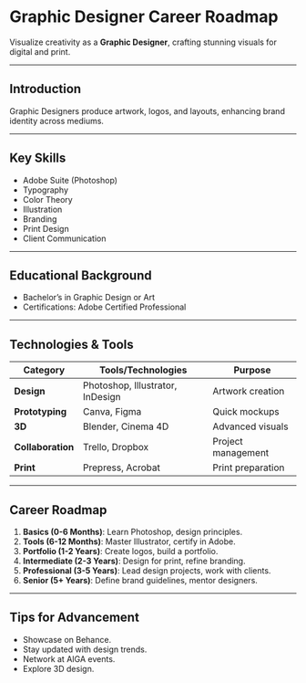 # Graphic Designer Career Roadmap

Visualize creativity as a **Graphic Designer**, crafting stunning visuals for digital and print.

---

## Introduction
Graphic Designers produce artwork, logos, and layouts, enhancing brand identity across mediums.

---

## Key Skills
- Adobe Suite (Photoshop)
- Typography
- Color Theory
- Illustration
- Branding
- Print Design
- Client Communication

---

## Educational Background
- Bachelor’s in Graphic Design or Art
- Certifications: Adobe Certified Professional

---

## Technologies & Tools
| **Category**         | **Tools/Technologies**                     | **Purpose**                        |
|----------------------|--------------------------------------------|------------------------------------|
| **Design**           | Photoshop, Illustrator, InDesign           | Artwork creation                  |
| **Prototyping**      | Canva, Figma                               | Quick mockups                     |
| **3D**               | Blender, Cinema 4D                         | Advanced visuals                  |
| **Collaboration**    | Trello, Dropbox                            | Project management                |
| **Print**            | Prepress, Acrobat                          | Print preparation                 |

---

## Career Roadmap
1. **Basics (0-6 Months)**: Learn Photoshop, design principles.  
2. **Tools (6-12 Months)**: Master Illustrator, certify in Adobe.  
3. **Portfolio (1-2 Years)**: Create logos, build a portfolio.  
4. **Intermediate (2-3 Years)**: Design for print, refine branding.  
5. **Professional (3-5 Years)**: Lead design projects, work with clients.  
6. **Senior (5+ Years)**: Define brand guidelines, mentor designers.

---

## Tips for Advancement
- Showcase on Behance.
- Stay updated with design trends.
- Network at AIGA events.
- Explore 3D design.
